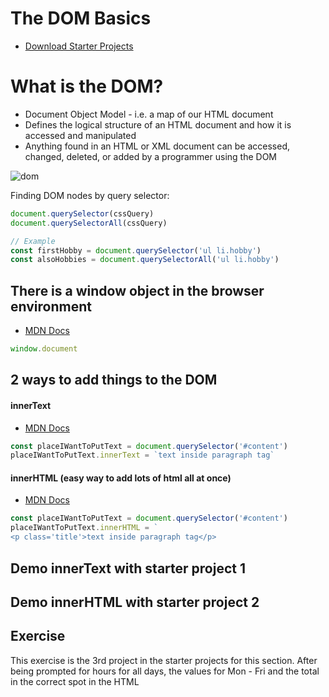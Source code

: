 # The DOM Basics

- [Download Starter Projects](https://htmlbasicsresources.s3.amazonaws.com/js-day2-dom.zip)


# What is the DOM?
- Document Object Model - i.e. a map of our HTML document
- Defines the logical structure of an HTML document and how it is accessed and manipulated
- Anything found in an HTML or XML document can be accessed, changed, deleted, or added by a programmer using the DOM

![dom](https://www.teaching-materials.org/jsweb/images/domtree.png)


Finding DOM nodes by query selector:
```js
document.querySelector(cssQuery)
document.querySelectorAll(cssQuery)

// Example
const firstHobby = document.querySelector('ul li.hobby')
const alsoHobbies = document.querySelectorAll('ul li.hobby')
```

## There is a window object in the browser environment
- [MDN Docs](https://developer.mozilla.org/en-US/docs/Web/API/Window)
```js
window.document
```

## 2 ways to add things to the DOM

#### innerText
- [MDN Docs](https://developer.mozilla.org/en-US/docs/Web/API/HTMLElement/innerText)
```js
const placeIWantToPutText = document.querySelector('#content')
placeIWantToPutText.innerText = `text inside paragraph tag`
```

#### innerHTML (easy way to add lots of html all at once)
- [MDN Docs](https://developer.mozilla.org/en-US/docs/Web/API/Element/innerHTML)

```js
const placeIWantToPutText = document.querySelector('#content')
placeIWantToPutText.innerHTML = `
<p class='title'>text inside paragraph tag</p>
```
## Demo innerText with starter project 1

## Demo innerHTML with starter project 2

## Exercise
This exercise is the 3rd project in the starter projects for this section.
After being prompted for hours for all days, the values for Mon - Fri and the total in the correct spot in the HTML
